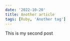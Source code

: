 ```yaml
---
date: '2022-10-20'
title: Another article
tags: [Ruby, 'Another tag']
---
```


This is my second post